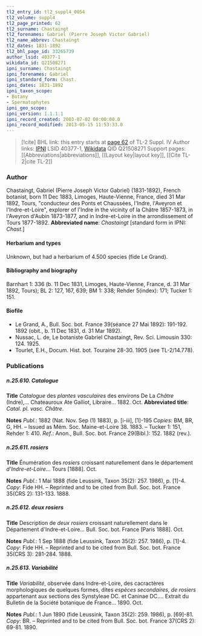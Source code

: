 ```yaml
---
tl2_entry_id: tl2_suppl4_0054
tl2_volume: suppl4
tl2_page_printed: 62
tl2_surname: Chastaingt
tl2_forenames: Gabriel (Pierre Joseph Victor Gabriel)
tl2_name_abbrev: Chastaingt
tl2_dates: 1831-1892
tl2_bhl_page_id: 33265739
author_lsid: 40377-1
wikidata_id: Q21508271
ipni_surname: Chastaingt
ipni_forenames: Gabriel
ipni_standard_form: Chast.
ipni_dates: 1831-1892
ipni_taxon_scope: 
- Botany
- Spermatophytes
ipni_geo_scope: 
ipni_version: 1.1.1.1
ipni_record_created: 2003-07-02 00:00:00.0
ipni_record_modified: 2013-05-15 11:53:33.0
---
```


> [!cite] BHL link: this entry starts at [page 62](https://www.biodiversitylibrary.org/page/33265739) of TL-2 Suppl. IV
> Author links: [IPNI](https://www.ipni.org/a/40377-1) LSID 40377-1, [Wikidata](https://www.wikidata.org/wiki/Q21508271) QID Q21508271
> Support pages: [[Abbreviations|abbreviations]], [[Layout key|layout key]], [[Cite TL-2|cite TL-2]]

### Author

Chastaingt, Gabriel (Pierre Joseph Victor Gabriel) (1831-1892), French botanist, born 11 Dec 1883, Limoges, Haute-Vienne, France, died 31 Mar 1892, Tours, "conducteur des Ponts et Chaussées, l'Indre, l'Aveyron et l'Indre-et-Loire", explorer of l'Indre in the vicinity of la Châtre 1857-1873, in l'Aveyron d'Aubin 1873-1877, and in Indre-et-Loire in the arrondissement of Tours 1877-1892. 
**Abbreviated name**: *Chastaingt* \[standard form in IPNI: *Chast.*\]

#### Herbarium and types

Unknown, but had a herbarium of 4.500 species (fide Le Grand).

#### Bibliography and biography

Barnhart 1: 336 (b. 11 Dec 1831, Limoges, Haute-Vienne, France, d. 31 Mar 1892, Tours); BL 2: 127, 167, 639; BM 1: 338; Rehder 5(index): 171; Tucker 1: 151.

#### Biofile

- Le Grand, A., Bull. Soc. bot. France 39(séance 27 Mai 1892): 191-192. 1892 (obit., b. 11 Dec 1831, d. 31 Mar 1892).
- Nussac, L. de, Le botaniste Gabriel Chastaingt, Rev. Sci. Limousin 330: 124. 1925.
- Tourlet, E.H., Docum. Hist. bot. Touraine 28-30. 1905 (see TL-2/14.778).

### Publications

##### n.25.610. Catalogue

**Title**
*Catalogue* des *plantes vasculaires* des environs De La *Châtre* (Indre),... Chateauroux Ate Galliot, Libraire... 1882. Oct.
**Abbreviated title**: *Catal. pl. vasc. Châtre*.

**Notes**
*Publ*.: 1882 (Nat. Nov. Sep (1) 1883), p. \[i-iii\], \[1\]-195 *Copies*: BM, BR, G, HH. – Issued as Mém. Soc. Maine-et-Loire 38. 1883. – Tucker 1: 151, Rehder 1: 410.
*Ref*.: Anon., Bull. Soc. bot. France 29(Bibl.): 152. 1882 (rev.).

##### n.25.611. rosiers

**Title**
Énumération des *rosiers* croissant naturellement dans le département *d'Indre-et-Loire*... Tours \[1888\]. Oct.

**Notes**
*Publ*.: 1 Mai 1888 (fide Leussink, Taxon 35(2): 257. 1986), p. \[1\]-4. *Copy*: Fide HH. – Reprinted and to be cited from Bull. Soc. bot. France 35(CRS 2): 131-133. 1888.

##### n.25.612. deux rosiers

**Title**
Description de *deux rosiers* croissant naturellement dans le Département d'Indre-et-Loire... Bull. Soc. bot. France \[Paris 1888\]. Oct.

**Notes**
*Publ*.: 1 Sep 1888 (fide Leussink, Taxon 35(2): 257. 1986), p. \[1\]-4. *Copy*: Fide HH. – Reprinted and to be cited from Bull. Soc. bot. France 35(CRS 3): 281-284. 1888.

##### n.25.613. Variabilité

**Title**
*Variabilité*, observée dans Indre-et-Loire, des cacractères morphologiques de quelques formes, dites *espèces secondaires, de rosiers* appartenant aux sections des Synstyleae DC. et Caninae DC.... Extrait du Bulletin de la Société botanique de France... 1890. Oct.

**Notes**
*Publ*.: 1 Jun 1890 (fide Leussink, Taxon 35(2): 259. 1986), p. \[69\]-81. *Copy*: BR. – Reprinted and to be cited from Bull. Soc. bot. France 37(CRS 2): 69-81. 1890.

